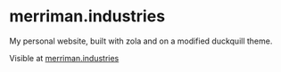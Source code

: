 # merriman.industries

My personal website, built with zola and on a modified duckquill theme.

Visible at [merriman.industries](https://merriman.industries/)
